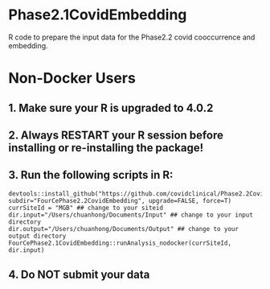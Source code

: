 # Phase2.1CovidEmbedding

R code to prepare the input data for the Phase2.2 covid cooccurrence and embedding.

# Non-Docker Users
## 1. Make sure your R is upgraded to 4.0.2

## 2. Always RESTART your R session before installing or re-installing the package!

## 3. Run the following scripts in R:

```
devtools::install_github("https://github.com/covidclinical/Phase2.2CovidEmbeddingRPackage", subdir="FourCePhase2.2CovidEmbedding", upgrade=FALSE, force=T)
currSiteId = "MGB" ## change to your siteid
dir.input="/Users/chuanhong/Documents/Input" ## change to your input directory
dir.output="/Users/chuanhong/Documents/Output" ## change to your output directory
FourCePhase2.1CovidEmbedding::runAnalysis_nodocker(currSiteId, dir.input)
```

## 4. Do NOT submit your data



